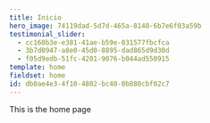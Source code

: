 ```yaml
---
title: Inicio
hero_image: 74119dad-5d7d-465a-8140-6b7e6f03a59b
testimonial_slider:
  - cc160b3e-e381-41ae-b59e-031577fbcfca
  - 3b7d0947-a8e0-45d0-8895-dad865d9d30d
  - f05d9edb-51fc-4201-9076-b044ad550915
template: home
fieldset: home
id: db0ae4e3-4f10-4802-bc40-0b880cbf02c7
---
```

This is the home page
